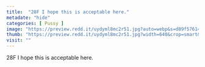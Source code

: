 ```yaml
---
title:  "28F I hope this is acceptable here."
metadate: "hide"
categories: [ Pussy ]
image: "https://preview.redd.it/uydyml8mc2r51.jpg?auto=webp&s=d89f57614237bf4451d1cc4d04501282565e4bcf"
thumb: "https://preview.redd.it/uydyml8mc2r51.jpg?width=640&crop=smart&auto=webp&s=00c305309138227bc078fa2a8e33df9e21593dc5"
visit: ""
---
```

28F I hope this is acceptable here.

